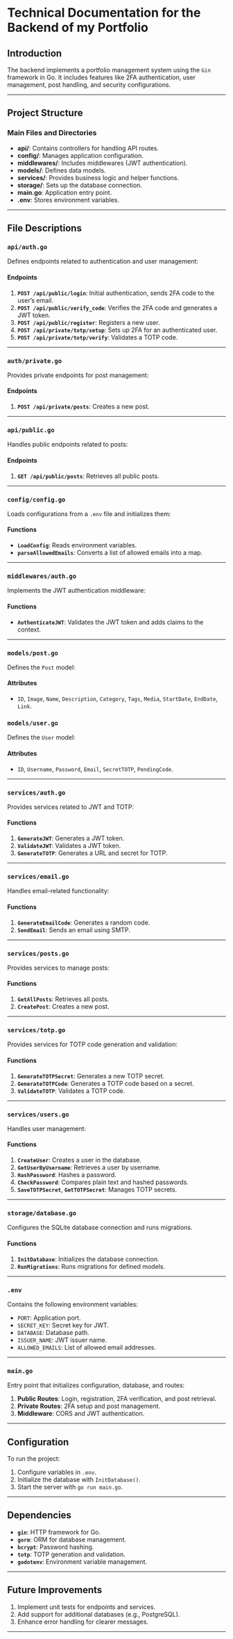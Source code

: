 # Technical Documentation for the Backend of my Portfolio

## Introduction

The backend implements a portfolio management system using the `Gin` framework in Go. It includes features like 2FA authentication, user management, post handling, and security configurations.

---

## Project Structure

### Main Files and Directories

- **api/**: Contains controllers for handling API routes.
- **config/**: Manages application configuration.
- **middlewares/**: Includes middlewares (JWT authentication).
- **models/**: Defines data models.
- **services/**: Provides business logic and helper functions.
- **storage/**: Sets up the database connection.
- **main.go**: Application entry point.
- **.env**: Stores environment variables.

---

## File Descriptions

### `api/auth.go`

Defines endpoints related to authentication and user management:

#### Endpoints

1. **`POST /api/public/login`**: Initial authentication, sends 2FA code to the user’s email.
2. **`POST /api/public/verify_code`**: Verifies the 2FA code and generates a JWT token.
3. **`POST /api/public/register`**: Registers a new user.
4. **`POST /api/private/totp/setup`**: Sets up 2FA for an authenticated user.
5. **`POST /api/private/totp/verify`**: Validates a TOTP code.

---

### `auth/private.go`

Provides private endpoints for post management:

#### Endpoints

1. **`POST /api/private/posts`**: Creates a new post.

---

### `api/public.go`

Handles public endpoints related to posts:

#### Endpoints

1. **`GET /api/public/posts`**: Retrieves all public posts.

---

### `config/config.go`

Loads configurations from a `.env` file and initializes them:

#### Functions

- **`LoadConfig`**: Reads environment variables.
- **`parseAllowedEmails`**: Converts a list of allowed emails into a map.

---

### `middlewares/auth.go`

Implements the JWT authentication middleware:

#### Functions

- **`AuthenticateJWT`**: Validates the JWT token and adds claims to the context.

---

### `models/post.go`

Defines the `Post` model:

#### Attributes

- `ID`, `Image`, `Name`, `Description`, `Category`, `Tags`, `Media`, `StartDate`, `EndDate`, `Link`.

### `models/user.go`

Defines the `User` model:

#### Attributes

- `ID`, `Username`, `Password`, `Email`, `SecretTOTP`, `PendingCode`.

---

### `services/auth.go`

Provides services related to JWT and TOTP:

#### Functions

1. **`GenerateJWT`**: Generates a JWT token.
2. **`ValidateJWT`**: Validates a JWT token.
3. **`GenerateTOTP`**: Generates a URL and secret for TOTP.

---

### `services/email.go`

Handles email-related functionality:

#### Functions

1. **`GenerateEmailCode`**: Generates a random code.
2. **`SendEmail`**: Sends an email using SMTP.

---

### `services/posts.go`

Provides services to manage posts:

#### Functions

1. **`GetAllPosts`**: Retrieves all posts.
2. **`CreatePost`**: Creates a new post.

---

### `services/totp.go`

Provides services for TOTP code generation and validation:

#### Functions

1. **`GenerateTOTPSecret`**: Generates a new TOTP secret.
2. **`GenerateTOTPCode`**: Generates a TOTP code based on a secret.
3. **`ValidateTOTP`**: Validates a TOTP code.

---

### `services/users.go`

Handles user management:

#### Functions

1. **`CreateUser`**: Creates a user in the database.
2. **`GetUserByUsername`**: Retrieves a user by username.
3. **`HashPassword`**: Hashes a password.
4. **`CheckPassword`**: Compares plain text and hashed passwords.
5. **`SaveTOTPSecret`**, **`GetTOTPSecret`**: Manages TOTP secrets.

---

### `storage/database.go`

Configures the SQLite database connection and runs migrations.

#### Functions

1. **`InitDatabase`**: Initializes the database connection.
2. **`RunMigrations`**: Runs migrations for defined models.

---

### `.env`

Contains the following environment variables:

- `PORT`: Application port.
- `SECRET_KEY`: Secret key for JWT.
- `DATABASE`: Database path.
- `ISSUER_NAME`: JWT issuer name.
- `ALLOWED_EMAILS`: List of allowed email addresses.

---

### `main.go`

Entry point that initializes configuration, database, and routes:

1. **Public Routes**: Login, registration, 2FA verification, and post retrieval.
2. **Private Routes**: 2FA setup and post management.
3. **Middleware**: CORS and JWT authentication.

---

## Configuration

To run the project:

1. Configure variables in `.env`.
2. Initialize the database with `InitDatabase()`.
3. Start the server with `go run main.go`.

---

## Dependencies

- **`gin`**: HTTP framework for Go.
- **`gorm`**: ORM for database management.
- **`bcrypt`**: Password hashing.
- **`totp`**: TOTP generation and validation.
- **`godotenv`**: Environment variable management.

---

## Future Improvements

1. Implement unit tests for endpoints and services.
2. Add support for additional databases (e.g., PostgreSQL).
3. Enhance error handling for clearer messages.

---

